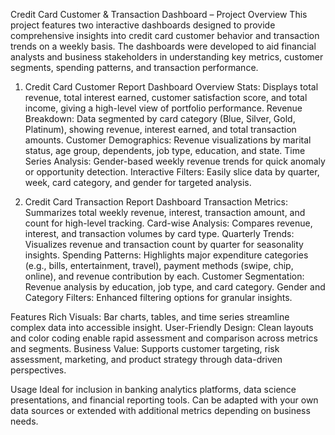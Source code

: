 Credit Card Customer & Transaction Dashboard – Project Overview
This project features two interactive dashboards designed to provide comprehensive insights into credit card customer behavior and transaction trends on a weekly basis. The dashboards were developed to aid financial analysts and business stakeholders in understanding key metrics, customer segments, spending patterns, and transaction performance.

1. Credit Card Customer Report Dashboard
  Overview Stats: Displays total revenue, total interest earned, customer satisfaction score, and total income, giving a high-level view of portfolio performance.
  Revenue Breakdown: Data segmented by card category (Blue, Silver, Gold, Platinum), showing revenue, interest earned, and total transaction amounts.
  Customer Demographics: Revenue visualizations by marital status, age group, dependents, job type, education, and state.
  Time Series Analysis: Gender-based weekly revenue trends for quick anomaly or opportunity detection.
  Interactive Filters: Easily slice data by quarter, week, card category, and gender for targeted analysis.

2. Credit Card Transaction Report Dashboard
  Transaction Metrics: Summarizes total weekly revenue, interest, transaction amount, and count for high-level tracking.
  Card-wise Analysis: Compares revenue, interest, and transaction volumes by card type.
  Quarterly Trends: Visualizes revenue and transaction count by quarter for seasonality insights.
  Spending Patterns: Highlights major expenditure categories (e.g., bills, entertainment, travel), payment methods (swipe, chip, online), and revenue contribution by each.
  Customer Segmentation: Revenue analysis by education, job type, and card category.
  Gender and Category Filters: Enhanced filtering options for granular insights.

Features
  Rich Visuals: Bar charts, tables, and time series streamline complex data into accessible insight.
  User-Friendly Design: Clean layouts and color coding enable rapid assessment and comparison across metrics and segments.
  Business Value: Supports customer targeting, risk assessment, marketing, and product strategy through data-driven perspectives.

Usage
  Ideal for inclusion in banking analytics platforms, data science presentations, and financial reporting tools.
  Can be adapted with your own data sources or extended with additional metrics depending on business needs.
